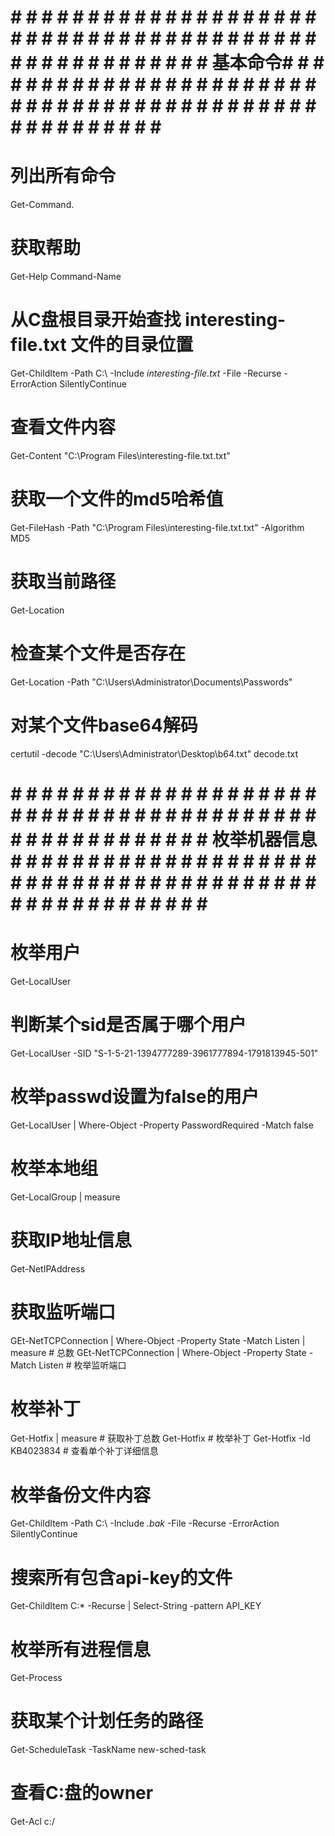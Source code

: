 # # # # # # # # # # # # # # # # # # # # # # # # # # # # # # # # # # # # # # # # # # # # # # # # # # # # # # 基本命令# # # # # # # # # # # # # # # # # # # # # # # # # # # # # # # # # # # # # # # # # # # # # # # # # # # # # # 
# 列出所有命令
Get-Command.

# 获取帮助
Get-Help Command-Name

# 从C盘根目录开始查找 interesting-file.txt 文件的目录位置
Get-ChildItem -Path C:\ -Include *interesting-file.txt* -File -Recurse -ErrorAction SilentlyContinue

# 查看文件内容
Get-Content "C:\Program Files\interesting-file.txt.txt"

# 获取一个文件的md5哈希值
Get-FileHash -Path "C:\Program Files\interesting-file.txt.txt" -Algorithm MD5

# 获取当前路径
Get-Location

# 检查某个文件是否存在
Get-Location -Path "C:\Users\Administrator\Documents\Passwords"

# 对某个文件base64解码
certutil -decode "C:\Users\Administrator\Desktop\b64.txt" decode.txt



# # # # # # # # # # # # # # # # # # # # # # # # # # # # # # # # # # # # # # # # # # # # # # # # # # # # # # 枚举机器信息# # # # # # # # # # # # # # # # # # # # # # # # # # # # # # # # # # # # # # # # # # # # # # # # # # # # # # 
# 枚举用户
Get-LocalUser

# 判断某个sid是否属于哪个用户
Get-LocalUser -SID "S-1-5-21-1394777289-3961777894-1791813945-501"

# 枚举passwd设置为false的用户
Get-LocalUser | Where-Object -Property PasswordRequired -Match false


# 枚举本地组
Get-LocalGroup | measure

# 获取IP地址信息
Get-NetIPAddress

# 获取监听端口
GEt-NetTCPConnection | Where-Object -Property State -Match Listen | measure  # 总数
GEt-NetTCPConnection | Where-Object -Property State -Match Listen    # 枚举监听端口

# 枚举补丁
Get-Hotfix | measure   # 获取补丁总数
Get-Hotfix   # 枚举补丁
Get-Hotfix -Id KB4023834  # 查看单个补丁详细信息


# 枚举备份文件内容
Get-ChildItem -Path C:\ -Include *.bak* -File -Recurse -ErrorAction SilentlyContinue


# 搜索所有包含api-key的文件
Get-ChildItem C:\* -Recurse | Select-String -pattern API_KEY

# 枚举所有进程信息
Get-Process

# 获取某个计划任务的路径
Get-ScheduleTask -TaskName new-sched-task

# 查看C:盘的owner
Get-Acl c:/






